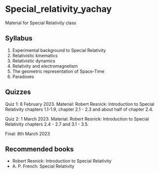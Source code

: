 # Special_relativity_yachay
Material for Special Relativity class 

## Syllabus

1. Experimental background to Special Relativity
2. Relativistic kinematics
3. Relativistic dynamics
4. Relativity and electromagnetism
5. The geometric representation of Space-Time
6. Paradoxes

## Quizzes

Quiz 1: 8 February 2023. Material: Robert Resnick: Introduction to Special Relativity chapters 1.1-1.9, chapter 2.1 - 2.3 and about half of chapter 2.4.

Quiz 2: 1 March 2023. Material: Robert Resnick: Introduction to Special Relativity chapters 2.4 - 2.7 and 3.1 - 3.5.

Final: 8th March 2023

## Recommended books

- Robert Resnick: Introduction to Special Relativity 
- A. P. French: Special Relativity
